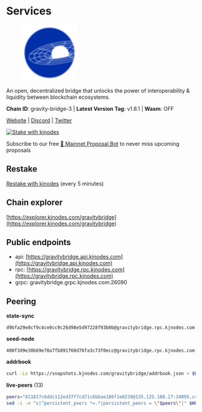 # Services

<figure><img src="https://raw.githubusercontent.com/kj89/cosmos-images/main/logos/gravitybridge.png" width="150" alt=""><figcaption></figcaption></figure>

An open, decentralized bridge that unlocks the power of  interoperability & liquidity between blockchain ecosystems.

**Chain ID**: gravity-bridge-3 | **Latest Version Tag**: v1.8.1 | **Wasm**: OFF

[Website](https://www.gravitybridge.net) | [Discord](https://discord.gg/ARV8dTSjAk) | [Twitter](https://twitter.com/gravity_bridge)

[![Stake with kjnodes](https://i.ibb.co/cr44Q8j/button-stake-with-kjnodes.png)](https://restake.app/gravitybridge/gravityvaloper1nw3uavthnjwsgrrjzav2wdg9m0pw7k4fc7hvlz)

Subscribe to our free [🤖 Mainnet Proposal Bot](https://t.me/kjnodes_proposal_bot) to never miss upcoming proposals

## Restake

[Restake with kjnodes](https://restake.app/gravitybridge/gravityvaloper1nw3uavthnjwsgrrjzav2wdg9m0pw7k4fc7hvlz) (every 5 minutes)
## Chain explorer
[https://explorer.kjnodes.com/gravitybridge](https://explorer.kjnodes.com/gravitybridge)

## Public endpoints

* api: [https://gravitybridge.api.kjnodes.com](https://gravitybridge.api.kjnodes.com)
* rpc: [https://gravitybridge.rpc.kjnodes.com](https://gravitybridge.rpc.kjnodes.com)
* grpc: gravitybridge.grpc.kjnodes.com:26090

## Peering

**state-sync**

```text
d9bfa29e0cf9c4ce0cc9c26d98e5d97228f93b0b@gravitybridge.rpc.kjnodes.com:26656
```

**seed-node**

```text
400f3d9e30b69e78a7fb891f60d76fa3c73f0ecc@gravitybridge.rpc.kjnodes.com:26659
```

**addrbook**
```bash
curl -Ls https://snapshots.kjnodes.com/gravitybridge/addrbook.json > $HOME/.gravity/config/addrbook.json
```

**live-peers** (13)
```bash
peers="811817c6ddc112ed37f7cd71c6bbae186f1e8239@135.125.188.17:34095,c4666a5c897463492246983fdc78ab20f32dc0c0@50.21.167.179:26656,a460c9af789a48396a2f5ee62e3f7e79a6b84d4f@46.38.243.16:26656,8bc91ffabd860b6b54766ac3788d7c284e45b964@174.138.30.240:26656,b7a74520da474918a4a60a5ee542ddb40322d5dd@167.235.108.189:27010,d9bfa29e0cf9c4ce0cc9c26d98e5d97228f93b0b@65.109.88.38:26656,74efecf52ba78626d4ba796fb6073fa9cb26b19e@65.108.11.250:26656,1cab2a9034532b5a83a6469537da9c296c2ea09d@65.108.73.25:46656,12500973a0561656f86ea12ce3bbf05a48714ad8@35.79.31.168:26656,07e2da0edb0facd81dab948a128330cc1250b24c@193.70.47.90:14256,6eb2a2e7bcd82aad56b6652a328c72f148f84935@194.147.58.224:26656,70ff1535443969705182c9473cc66773fbc12c09@15.235.13.145:26656,2acf8add94531707982f17b91192866ad02de504@154.12.227.186:26656"
sed -i -e "s|^persistent_peers *=.*|persistent_peers = \"$peers\"|" $HOME/.gravity/config/config.toml
```
